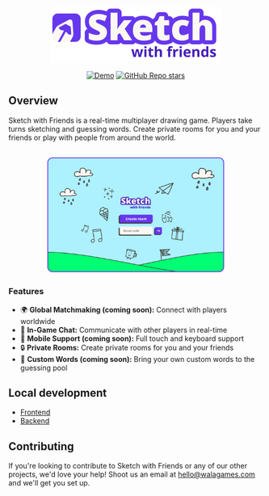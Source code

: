 <p align="center">
  <picture>
    <source srcset="./.github/images/logo.svg">
    <a href="https://sketchwithfriends.com"><img width="338" alt="Sketch with Friends: Multiplayer drawing and guessing game" src="./.github/images/logo.png"></a>
  </picture>
</p>

<p align="center">
  <a href="https://sketchwithfriends.com"><img src="https://img.shields.io/badge/Demo-Website-6637EE" alt="Demo"></a>
  <a href="https://github.com/walagames/sketch-with-friends/stargazers"><img alt="GitHub Repo stars" src="https://img.shields.io/github/stars/walagames/sketch-with-friends"></a>
</p>

## Overview

Sketch with Friends is a real-time multiplayer drawing game. Players take turns
sketching and guessing words. Create private rooms for you and your friends or
play with people from around the world.

<p align="center">
<br>
    <a href="https://sketchwithfriends.com" target="_blank">
        <img src="./.github/images/demo.gif" alt="Demo" width="70%" height="70%">
    </a>
</p>

### Features

- 🌍 **Global Matchmaking (coming soon):** Connect with players worldwide
- 💬 **In-Game Chat:** Communicate with other players in real-time
- 📱 **Mobile Support (coming soon):** Full touch and keyboard support
- 🔒 **Private Rooms:** Create private rooms for you and your friends
- 🎨 **Custom Words (coming soon):** Bring your own custom words to the guessing
  pool

## Local development

- [Frontend](frontend/README.md)
- [Backend](realtime/README.md)

## Contributing

If you're looking to contribute to Sketch with Friends or any of our other
projects, we'd love your help! Shoot us an email at
[hello@walagames.com](mailto:hello@walagames.com) and we'll get you set up.
